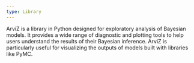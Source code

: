 ```yaml
---
type: Library
---
```


ArviZ is a library in Python designed for exploratory analysis of Bayesian models. It provides a wide range of diagnostic and plotting tools to help users understand the results of their Bayesian inference. ArviZ is particularly useful for visualizing the outputs of models built with libraries like PyMC.